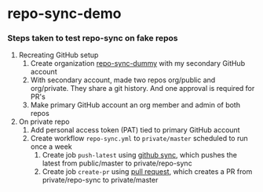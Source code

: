 # repo-sync-demo

### Steps taken to test repo-sync on fake repos

1. Recreating GitHub setup
    1. Create organization [repo-sync-dummy](https://github.com/repo-sync-dummy) with my secondary GitHub account
    2. With secondary account, made two repos org/public and org/private. They share a git history. And one approval is required for PR's
    4. Make primary GitHub account an org member and admin of both repos
2. On private repo
    1. Add personal access token (PAT) tied to primary GitHub account
    2. Create workflow `repo-sync.yml` to `private/master` scheduled to run once a week
        1. Create job `push-latest` using [github sync](https://github.com/marketplace/actions/github-repo-sync), which pushes the latest from public/master to private/repo-sync
        2. Create job `create-pr` using [pull request](https://github.com/marketplace/actions/github-pull-request-action), which creates a PR from private/repo-sync to private/master
